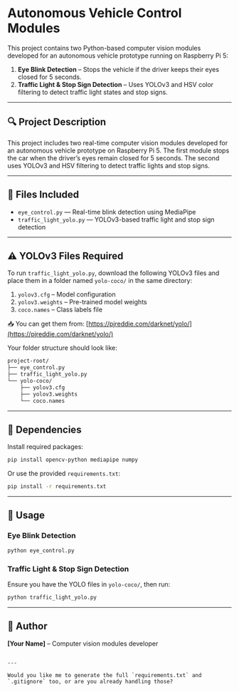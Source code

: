 # Autonomous Vehicle Control Modules

This project contains two Python-based computer vision modules developed for an autonomous vehicle prototype running on Raspberry Pi 5:

1. **Eye Blink Detection** – Stops the vehicle if the driver keeps their eyes closed for 5 seconds.  
2. **Traffic Light & Stop Sign Detection** – Uses YOLOv3 and HSV color filtering to detect traffic light states and stop signs.

---

## 🔍 Project Description

This project includes two real-time computer vision modules developed for an autonomous vehicle prototype on Raspberry Pi 5. The first module stops the car when the driver’s eyes remain closed for 5 seconds. The second uses YOLOv3 and HSV filtering to detect traffic lights and stop signs.

---

## 📁 Files Included

- `eye_control.py` — Real-time blink detection using MediaPipe
- `traffic_light_yolo.py` — YOLOv3-based traffic light and stop sign detection

---

## ⚠️ YOLOv3 Files Required

To run `traffic_light_yolo.py`, download the following YOLOv3 files and place them in a folder named `yolo-coco/` in the same directory:

1. `yolov3.cfg` – Model configuration  
2. `yolov3.weights` – Pre-trained model weights  
3. `coco.names` – Class labels file  

📥 You can get them from: [https://pjreddie.com/darknet/yolo/](https://pjreddie.com/darknet/yolo/)

Your folder structure should look like:

```bash
project-root/
├── eye_control.py
├── traffic_light_yolo.py
└── yolo-coco/
    ├── yolov3.cfg
    ├── yolov3.weights
    └── coco.names
````

---

## 🧩 Dependencies

Install required packages:

```bash
pip install opencv-python mediapipe numpy
```

Or use the provided `requirements.txt`:

```bash
pip install -r requirements.txt
```

---

## 🚀 Usage

### Eye Blink Detection

```bash
python eye_control.py
```

### Traffic Light & Stop Sign Detection

Ensure you have the YOLO files in `yolo-coco/`, then run:

```bash
python traffic_light_yolo.py
```

---

## 👤 Author

**\[Your Name]** – Computer vision modules developer

```

---

Would you like me to generate the full `requirements.txt` and `.gitignore` too, or are you already handling those?
```
